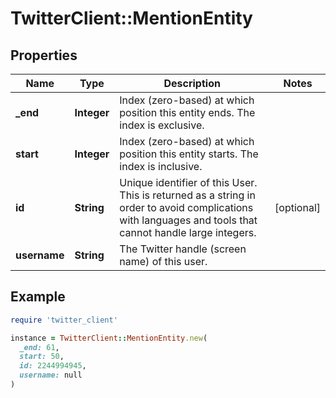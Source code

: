 # TwitterClient::MentionEntity

## Properties

| Name | Type | Description | Notes |
| ---- | ---- | ----------- | ----- |
| **_end** | **Integer** | Index (zero-based) at which position this entity ends.  The index is exclusive. |  |
| **start** | **Integer** | Index (zero-based) at which position this entity starts.  The index is inclusive. |  |
| **id** | **String** | Unique identifier of this User. This is returned as a string in order to avoid complications with languages and tools that cannot handle large integers. | [optional] |
| **username** | **String** | The Twitter handle (screen name) of this user. |  |

## Example

```ruby
require 'twitter_client'

instance = TwitterClient::MentionEntity.new(
  _end: 61,
  start: 50,
  id: 2244994945,
  username: null
)
```

